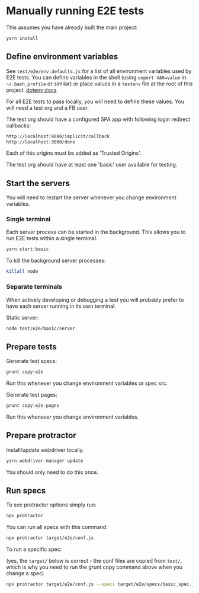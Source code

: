 # Manually running E2E tests

This assumes you have already built the main project:

```sh
yarn install
```

## Define environment variables

See `test/e2e/env.defaults.js` for a list of all environment variables used by E2E tests. You can define variables in the shell (using `export VAR=value` in `~/.bash_profile` or similar) or place values in a `testenv` file at the root of this project. [dotenv docs](https://github.com/motdotla/dotenv#dotenv)

For all E2E tests to pass locally, you will need to define these values. You will need a test org and a FB user.

The test org should have a configured SPA app with following login redirect callbacks:

```sh
http://localhost:8080/implicit/callback
http://localhost:3000/done
```

Each of this origins must be added as 'Trusted Origins'.  

The test org should have at least one 'basic' user available for testing.

## Start the servers

You will need to restart the server whenever you change environment variables.

### Single terminal

Each server process can be started in the background. This allows you to run E2E tests within a single terminal.

```sh
yarn start:basic
```

To kill the background server processes:

```sh
killall node
```

### Separate terminals

When actively developing or debugging a test you will probably prefer to have each server running in its own terminal.

Static server:

```sh
node test/e2e/basic/server
```

## Prepare tests

Generate test specs:

```sh
grunt copy:e2e
```

Run this whenever you change environment variables or spec src.

Generate test pages:

```sh
grunt copy:e2e-pages
```

Run this whenever you change environment variables.

## Prepare protractor

Install/update webdriver locally.

```sh
yarn webdriver-manager update
```

You should only need to do this once.

## Run specs

To see protractor options simply run:

```sh
npx protractor
```

You can run all specs with this command:

```sh
npx protractor target/e2e/conf.js
```

To run a specific spec:

(yes, the `target/` below is correct - the conf files are copied from `test/`, which is why you need to run the grunt copy command above when you change a spec)
```sh
npx protractor target/e2e/conf.js --specs target/e2e/specs/basic_spec.js
```
